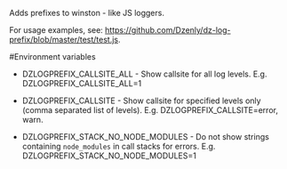 Adds prefixes to winston - like JS loggers.

For usage examples, see: https://github.com/Dzenly/dz-log-prefix/blob/master/test/test.js.

#Environment variables

* DZLOGPREFIX_CALLSITE_ALL - Show callsite for all log levels.
E.g. 
DZLOGPREFIX_CALLSITE_ALL=1

* DZLOGPREFIX_CALLSITE - Show callsite for specified levels only
(comma separated list of levels).
E.g. DZLOGPREFIX_CALLSITE=error, warn.

* DZLOGPREFIX_STACK_NO_NODE_MODULES - Do not show strings containing `node_modules`
in call stacks for errors.
E.g. DZLOGPREFIX_STACK_NO_NODE_MODULES=1
